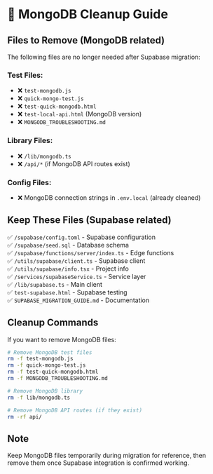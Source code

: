 # 🧹 MongoDB Cleanup Guide

## Files to Remove (MongoDB related)

The following files are no longer needed after Supabase migration:

### **Test Files:**
- ❌ `test-mongodb.js` 
- ❌ `quick-mongo-test.js`
- ❌ `test-quick-mongodb.html`
- ❌ `test-local-api.html` (MongoDB version)
- ❌ `MONGODB_TROUBLESHOOTING.md`

### **Library Files:**
- ❌ `/lib/mongodb.ts`
- ❌ `/api/*` (if MongoDB API routes exist)

### **Config Files:**
- ❌ MongoDB connection strings in `.env.local` (already cleaned)

## Keep These Files (Supabase related)

✅ `/supabase/config.toml` - Supabase configuration  
✅ `/supabase/seed.sql` - Database schema  
✅ `/supabase/functions/server/index.ts` - Edge functions  
✅ `/utils/supabase/client.ts` - Supabase client  
✅ `/utils/supabase/info.tsx` - Project info  
✅ `/services/supabaseService.ts` - Service layer  
✅ `/lib/supabase.ts` - Main client  
✅ `test-supabase.html` - Supabase testing  
✅ `SUPABASE_MIGRATION_GUIDE.md` - Documentation  

## Cleanup Commands

If you want to remove MongoDB files:

```bash
# Remove MongoDB test files
rm -f test-mongodb.js
rm -f quick-mongo-test.js  
rm -f test-quick-mongodb.html
rm -f MONGODB_TROUBLESHOOTING.md

# Remove MongoDB library
rm -f lib/mongodb.ts

# Remove MongoDB API routes (if they exist)
rm -rf api/
```

## Note

Keep MongoDB files temporarily during migration for reference, then remove them once Supabase integration is confirmed working.